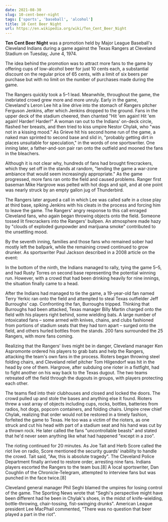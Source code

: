 ```yaml
---
date: 2021-08-30
slug: 10-cent-beer-night
tags: ['sports', 'baseball', 'alcohol']
title: 10 Cent Beer Night
url: https://en.wikipedia.org/wiki/Ten_Cent_Beer_Night
---
```


**Ten Cent Beer Night** was a promotion held by Major League Baseball's Cleveland Indians during a game against the Texas Rangers at Cleveland Stadium on Tuesday, June 4, 1974.


The idea behind the promotion was to attract more fans to the game by offering cups of low-alcohol beer for just 10 cents each, a substantial discount on the regular price of 65 cents, with a limit of six beers per purchase but with no limit on the number of purchases made during the game.


The Rangers quickly took a 5–1 lead. Meanwhile, throughout the game, the inebriated crowd grew more and more unruly. Early in the game, Cleveland's Leron Lee hit a line drive into the stomach of Rangers pitcher Ferguson Jenkins, after which Jenkins dropped to the ground. Fans in the upper deck of the stadium cheered, then chanted "Hit 'em again! Hit 'em again! Harder! Harder!" A woman ran out to the Indians' on-deck circle, flashed her breasts, and then tried to kiss umpire Nestor Chylak, who "was not in a kissing mood." As Grieve hit his second home run of the game, a naked man sprinted to second base and slid in, "probably getting dirt in places unsuitable for speculation," in the words of one sportswriter. One inning later, a father-and-son pair ran onto the outfield and mooned the fans in the bleachers.


Although it is not clear why, hundreds of fans had brought firecrackers, which they set off in the stands at random, "lending the game a war-zone ambiance that would seem increasingly appropriate." As the game progressed, more fans ran onto the field and caused problems. Ranger first baseman Mike Hargrove was pelted with hot dogs and spit, and at one point was nearly struck by an empty gallon jug of Thunderbird.


The Rangers later argued a call in which Lee was called safe in a close play at third base, spiking Jenkins with his cleats in the process and forcing him to leave the game. The Rangers' angry response to this call enraged Cleveland fans, who again began throwing objects onto the field. Someone tossed lit firecrackers into the Rangers' bullpen. An atmosphere made hazy by "clouds of exploded gunpowder and marijuana smoke" contributed to the unsettling mood.


By the seventh inning, families and those fans who remained sober had mostly left the ballpark, while the remaining crowd continued to grow drunker. As sportswriter Paul Jackson described in a 2008 article on the event:


<post-quote>
<template #content>
  Early on, the demand for beer surpassed the Indians' capacity to ferry it to concession stands, and a luminary, perhaps the same person who suggested the promotion in the first place, decided to allow fans to line up behind the outfield fences and have their cups filled directly from Stroh's company trucks. The promotion achieved critical mass at that moment, as weaving, hooting queues of people refilled via industrial spigot.
</template>
</post-quote>


In the bottom of the ninth, the Indians managed to rally, tying the game 5–5, and had Rusty Torres on second base representing the potential winning run. However, with a crowd that had been drinking heavily for nine innings, the situation finally came to a head.


After the Indians had managed to tie the game, a 19-year-old fan named Terry Yerkic ran onto the field and attempted to steal Texas outfielder Jeff Burroughs' cap. Confronting the fan, Burroughs tripped. Thinking that Burroughs had been attacked, Texas manager Billy Martin charged onto the field with his players right behind, some wielding bats. A large number of intoxicated fans – some armed with knives, chains, and clubs fashioned from portions of stadium seats that they had torn apart – surged onto the field, and others hurled bottles from the stands. 200 fans surrounded the 25 Rangers, with more fans coming.


Realizing that the Rangers' lives might be in danger, Cleveland manager Ken Aspromonte ordered his players to grab bats and help the Rangers, attacking the team's own fans in the process. Rioters began throwing steel folding chairs, and Cleveland relief pitcher Tom Hilgendorf was hit in the head by one of them. Hargrove, after subduing one rioter in a fistfight, had to fight another on his way back to the Texas dugout. The two teams retreated off the field through the dugouts in groups, with players protecting each other.


The teams fled into their clubhouses and closed and locked the doors. The crowd pulled up and stole the bases and anything else it found. Rioters threw a vast array of objects including cups, rocks, bottles, batteries from radios, hot dogs, popcorn containers, and folding chairs. Umpire crew chief Chylak, realizing that order would not be restored in a timely fashion, forfeited the game to Texas. He too was a victim of the rioters, as one struck and cut his head with part of a stadium seat and his hand was cut by a thrown rock. He later called the fans "uncontrollable beasts" and stated that he'd never seen anything like what had happened "except in a zoo".



The rioting continued for 20 minutes. As Joe Tait and Herb Score called the riot live on radio, Score mentioned the security guards' inability to handle the crowd. Tait said, "Aw, this is absolute tragedy". The Cleveland Police Department finally arrived to restore order, arresting nine fans. Indians players escorted the Rangers to the team bus.[8] A local sportswriter, Dan Coughlin of the Chronicle-Telegram, attempted to interview fans but was punched in the face twice.[8]



Cleveland general manager Phil Seghi blamed the umpires for losing control of the game. The Sporting News wrote that "Seghi's perspective might have been different had he been in Chylak's shoes, in the midst of knife-wielding, bottle-throwing, chair-tossing, fist-swinging drunks". American League president Lee MacPhail commented, "There was no question that beer played a part in the riot".